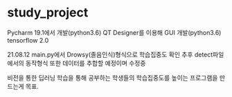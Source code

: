 # study_project
Pycharm 19.1에서 개발(python3.6)
QT Designer를 이용해 GUI 개발(python3.6)
tensorflow 2.0

21.08.12 main.py에서 Drowsy(졸음인식)형식으로 학습집중도 확인
추후 detect파일에서의 동작형식 또한 데이터를 추합할 예정이며 수정중

비전을 통한 딥러닝 학습을 통해 공부하는 학생들의 학습집중도를 높이는 프로그램을 만드는게 목표.
